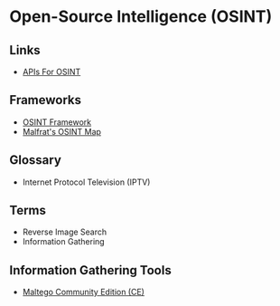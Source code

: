 # Open-Source Intelligence (OSINT)

<!--
IPTV: https://torrentfreak.com/how-investigators-use-osint-to-track-down-iptv-pirates-220710/

https://www.youtube.com/watch?v=qwA6MmbeGNo

https://github.com/laramies/theHarvester
-->

## Links

- [APIs For OSINT](https://github.com/cipher387/API-s-for-OSINT)

## Frameworks

- [OSINT Framework](https://osintframework.com/)
- [Malfrat's OSINT Map](https://map.malfrats.industries/)

## Glossary

- Internet Protocol Television (IPTV)

## Terms

- Reverse Image Search
- Information Gathering

## Information Gathering Tools

- [Maltego Community Edition (CE)](/cyber-security/tools/maltego-ce.md)
